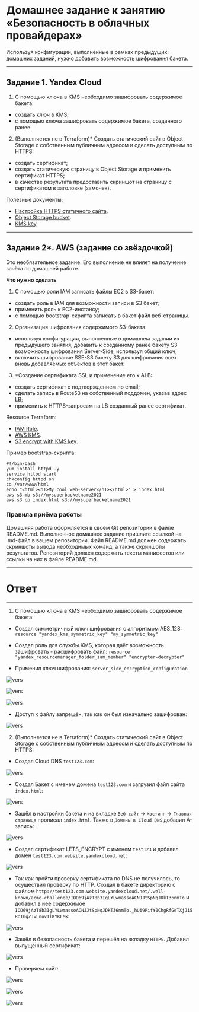 # Домашнее задание к занятию «Безопасность в облачных провайдерах»  

Используя конфигурации, выполненные в рамках предыдущих домашних заданий, нужно добавить возможность шифрования бакета.

---
## Задание 1. Yandex Cloud   

1. С помощью ключа в KMS необходимо зашифровать содержимое бакета:

 - создать ключ в KMS;
 - с помощью ключа зашифровать содержимое бакета, созданного ранее.
2. (Выполняется не в Terraform)* Создать статический сайт в Object Storage c собственным публичным адресом и сделать доступным по HTTPS:

 - создать сертификат;
 - создать статическую страницу в Object Storage и применить сертификат HTTPS;
 - в качестве результата предоставить скриншот на страницу с сертификатом в заголовке (замочек).

Полезные документы:

- [Настройка HTTPS статичного сайта](https://cloud.yandex.ru/docs/storage/operations/hosting/certificate).
- [Object Storage bucket](https://registry.terraform.io/providers/yandex-cloud/yandex/latest/docs/resources/storage_bucket).
- [KMS key](https://registry.terraform.io/providers/yandex-cloud/yandex/latest/docs/resources/kms_symmetric_key).

--- 
## Задание 2*. AWS (задание со звёздочкой)

Это необязательное задание. Его выполнение не влияет на получение зачёта по домашней работе.

**Что нужно сделать**

1. С помощью роли IAM записать файлы ЕС2 в S3-бакет:
 - создать роль в IAM для возможности записи в S3 бакет;
 - применить роль к ЕС2-инстансу;
 - с помощью bootstrap-скрипта записать в бакет файл веб-страницы.
2. Организация шифрования содержимого S3-бакета:

 - используя конфигурации, выполненные в домашнем задании из предыдущего занятия, добавить к созданному ранее бакету S3 возможность шифрования Server-Side, используя общий ключ;
 - включить шифрование SSE-S3 бакету S3 для шифрования всех вновь добавляемых объектов в этот бакет.

3. *Создание сертификата SSL и применение его к ALB:

 - создать сертификат с подтверждением по email;
 - сделать запись в Route53 на собственный поддомен, указав адрес LB;
 - применить к HTTPS-запросам на LB созданный ранее сертификат.

Resource Terraform:

- [IAM Role](https://registry.terraform.io/providers/hashicorp/aws/latest/docs/resources/iam_role).
- [AWS KMS](https://registry.terraform.io/providers/hashicorp/aws/latest/docs/resources/kms_key).
- [S3 encrypt with KMS key](https://registry.terraform.io/providers/hashicorp/aws/latest/docs/resources/s3_bucket_object#encrypting-with-kms-key).

Пример bootstrap-скрипта:

```
#!/bin/bash
yum install httpd -y
service httpd start
chkconfig httpd on
cd /var/www/html
echo "<html><h1>My cool web-server</h1></html>" > index.html
aws s3 mb s3://mysuperbacketname2021
aws s3 cp index.html s3://mysuperbacketname2021
```

### Правила приёма работы

Домашняя работа оформляется в своём Git репозитории в файле README.md. Выполненное домашнее задание пришлите ссылкой на .md-файл в вашем репозитории.
Файл README.md должен содержать скриншоты вывода необходимых команд, а также скриншоты результатов.
Репозиторий должен содержать тексты манифестов или ссылки на них в файле README.md.

------

# Ответ

------

1. С помощью ключа в KMS необходимо зашифровать содержимое бакета:

- Создал симметричный ключ шифрования с алгоритмом AES_128: `resource "yandex_kms_symmetric_key" "my_symmetric_key"`

- Создал роль для службы KMS, которая даёт возможность зашифровать - расшифровать файл: `resource "yandex_resourcemanager_folder_iam_member" "encrypter-decrypter"`

- Применил ключ шифрования: `server_side_encryption_configuration`

![vers](img/1_1.png)

![vers](img/1_2.png)

![vers](img/1_3.png)

- Доступ к файлу запрещён, так как он был изначально зашифрован:

![vers](img/1_4.png)

2. (Выполняется не в Terraform)* Создать статический сайт в Object Storage c собственным публичным адресом и сделать доступным по HTTPS:

- Создал Cloud DNS `test123.com`:

![vers](img/2_1_clouddns.png)

- Создал Бакет с именем домена `test123.com` и загрузил файл сайта `index.html`:

![vers](img/2_2_bucket_index.png)

- Зашёл в настройки бакета и на вкладке `Веб-сайт` -> `Хостинг` -> `Главная страница` прописал `index.html`. Также в `Домены в Cloud DNS` добавил А-запись:

![vers](img/2_3_bucket_setting.png)

- Создал сертификат LETS_ENCRYPT с именем `test123` и добавил домен `test123.com.website.yandexcloud.net`:

![vers](img/2_4_cert_create.png)

- Так как пройти проверку сертификата по DNS не получилось, то осуществил проверку по HTTP. Создал в бакете директорию с файлом `http://test123.com.website.yandexcloud.net/.well-known/acme-challenge/IOD69jAzT8b3IgLYLwmassoACNJJtSpNqJDkT36nmTo` и добавил в неё содержимое `IOD69jAzT8b3IgLYLwmassoACNJJtSpNqJDkT36nmTo._hUi9PifY0ChgRfGeTXjJi5RoT0gZJvLnovTlKYKLMk`:

![vers](img/2_5_cert_dir.png)

- Зашёл в безопасность бакета и перешёл на вкладку `HTTPS`. Добавил выпущенный сертификат:

![vers](img/2_6_cert_add.png)

- Проверяем сайт: 

![vers](img/2_7_site.png)

![vers](img/2_8_cert1.png)

![vers](img/2_9_cert2.png)
